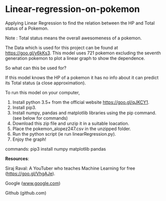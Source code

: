 # Linear-regression-on-pokemon
Applying Linear Regression to find the relation between the HP and Total status of a Pokemon.

Note : Total status means the overall awesomeness of a pokemon.

The Data which is used for this project can be found at https://goo.gl/y6kKs3. This model uses 721 pokemon excluding the seventh generation pokemon to plot a linear graph to show the dependence.

So what can this be used for?

If this model knows the HP of a pokemon it has no info about it can predict its Total status (a close approximation).


To run this model on your computer, 

1. Install python 3.5+ from the official website https://goo.gl/qJKCY1.
2. Install pip3.
3. Install numpy, pandas and matplotlib libraries using the pip command.(see below for commands)
4. Download this zip file and unzip it in a suitable loacation.
5. Place the pokemon_alopez247.csv in the unzipped folder.
6. Run the python script (ie run linearRegression.py).
7. Enjoy the graph!

commands:
pip3 install numpy matplotlib pandas

**Resources**:

Siraj Raval:
A YouTuber who teaches Machine Learning for free (https://goo.gl/VhgAJe).

Google  (www.google.com)

Github  (github.com)
